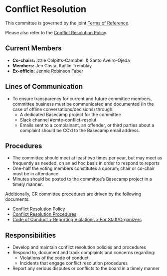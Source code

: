 # Conflict Resolution

This committee is governed by the joint [Terms of Reference](/committees/terms-of-reference.md).

Please also refer to the [Conflict Resolution Policy](https://manual.dmg.to/policies/conflict-resolution-policy.html).

## Current Members

* **Co-chairs:** Izzie Colpitts-Campbell & Santo Aveiro-Ojeda
* **Members:** Jen Costa, Kaitlin Tremblay
* **Ex-officio:** Jennie Robinson Faber

## Lines of Communication

* To ensure transparency for current and future committee members, committee business must be communicated and documented (in the case of offline conversations/decisions) through:
  * A dedicated Basecamp project for the committee
  * Slack channel #cmte-conflict-resolut
  * Emails sent to a complainant, an offender, or third parties about a complaint should be CC’d to the Basecamp email address.

## Procedures

* The committee should meet at least two times per year, but may meet as frequently as needed, on an ad hoc basis in order to respond to reports
* One-half the voting members constitutes a quorum; chair or co-chair must be in
attendance.
* Minutes should be posted to the committee’s Basecamp project in a timely manner.

Additionally, CR committee procedures are driven by the following documents:

* [Conflict Resolution Policy](https://manual.dmg.to/policies/conflict-resolution-policy.html)
* [Conflict Resolution Procedures](https://manual.dmg.to/policies/procedures.html)
* [Code of Conduct > Reporting Violations > For Staff/Organizers](https://manual.dmg.to/code-of-conduct/for-stafforganizers.html)

## Responsibilities

* Develop and maintain conflict resolution policies and procedures
* Respond to, document and track complaints and concerns regarding:
  * Violations of the code of conduct
  * Incidents that engage conflict resolution procedures
* Report any serious disputes or conflicts to the board in a timely manner
